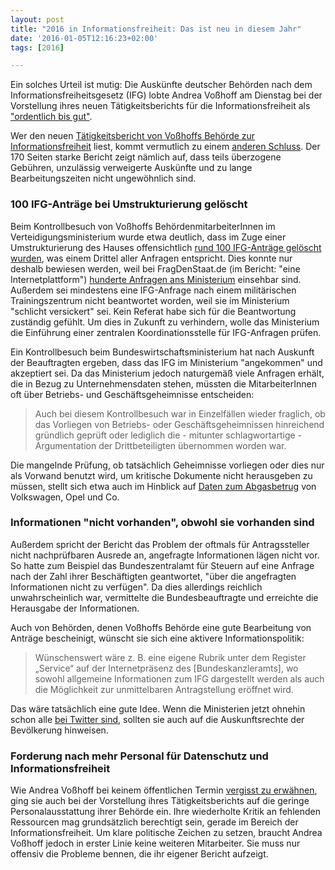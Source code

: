 ```yaml
---
layout: post
title: "2016 in Informationsfreiheit: Das ist neu in diesem Jahr"
date: '2016-01-05T12:16:23+02:00'
tags: [2016]

---
```


Ein solches Urteil ist mutig: Die Auskünfte deutscher Behörden nach dem Informationsfreiheitsgesetz (IFG) lobte Andrea Voßhoff am Dienstag bei der Vorstellung ihres neuen Tätigkeitsberichts für die Informationsfreiheit als <a href="https://netzpolitik.org/2016/andrea-vosshoff-informationsfreiheitsgesetz-wird-angenommen-und-ist-angekommen/">"ordentlich bis gut"</a>.

Wer den neuen <a href="http://www.bfdi.bund.de/SharedDocs/Publikationen/Taetigkeitsberichte/TB_IFG/5TB06_16.html?nn=5217212">Tätigkeitsbericht von Voßhoffs Behörde zur Informationsfreiheit</a> liest, kommt vermutlich zu einem <a href="https://netzpolitik.org/2016/was-macht-eigentlich-andrea-vosshoff/">anderen Schluss</a>. Der 170 Seiten starke Bericht zeigt nämlich auf, dass teils überzogene Gebühren, unzulässig verweigerte Auskünfte und zu lange Bearbeitungszeiten nicht ungewöhnlich sind.

<h3>100 IFG-Anträge bei Umstrukturierung gelöscht</h3>

Beim Kontrollbesuch von Voßhoffs BehördenmitarbeiterInnen im Verteidigungsministerium wurde etwa deutlich, dass im Zuge einer Umstrukturierung des Hauses offensichtlich <a href="http://www.bfdi.bund.de/SharedDocs/Publikationen/Taetigkeitsberichte/TB_IFG/5TB06_16.pdf?__blob=publicationFile&v=2#56">rund 100 IFG-Anträge gelöscht wurden</a>, was einem Drittel aller Anfragen entspricht. Dies konnte nur deshalb bewiesen werden, weil bei FragDenStaat.de (im Bericht: "eine Internetplattform") <a href="https://fragdenstaat.de/behoerde/bundesministerium-der-verteidigung/">hunderte Anfragen ans Ministerium</a> einsehbar sind. 
Außerdem sei mindestens eine IFG-Anfrage nach einem militärischen Trainingszentrum nicht beantwortet worden, weil sie im Ministerium "schlicht versickert" sei. Kein Referat habe sich für die Beantwortung zuständig gefühlt. Um dies in Zukunft zu verhindern, wolle das Ministerium die Einführung einer zentralen Koordinationsstelle für IFG-Anfragen prüfen.

Ein Kontrollbesuch beim Bundeswirtschaftsministerium hat nach Auskunft der Beauftragten ergeben, dass das IFG im Ministerium "angekommen" und akzeptiert sei. Da das Ministerium jedoch naturgemäß viele Anfragen erhält, die in Bezug zu Unternehmensdaten stehen, müssten die MitarbeiterInnen oft über Betriebs- und Geschäftsgeheimnisse entscheiden:

<blockquote>
Auch bei diesem Kontrollbesuch war in Einzelfällen wieder fraglich, ob das Vorliegen von Betriebs- oder Geschäftsgeheimnissen hinreichend gründlich geprüft oder lediglich die - mitunter schlagwortartige - Argumentation der Drittbeteiligten übernommen  worden war. </blockquote>

Die mangelnde Prüfung, ob tatsächlich Geheimnisse vorliegen oder dies nur als Vorwand benutzt wird, um kritische Dokumente nicht herausgeben zu müssen, stellt sich etwa auch im Hinblick auf <a href="https://netzpolitik.org/2016/unternehmen-haben-mehr-rechte-als-menschen-details-zum-abgasbetrug-sollen-geheim-bleiben/">Daten zum Abgasbetrug</a> von Volkswagen, Opel und Co.

<h3>Informationen "nicht vorhanden", obwohl sie vorhanden sind</h3>

Außerdem spricht der Bericht das Problem der oftmals für Antragssteller nicht nachprüfbaren Ausrede an, angefragte Informationen lägen nicht vor. So hatte zum Beispiel das Bundeszentralamt für Steuern auf eine Anfrage nach der Zahl ihrer Beschäftigten geantwortet, "über die angefragten Informationen nicht zu verfügen". Da dies allerdings reichlich unwahrscheinlich war, vermittelte die Bundesbeauftragte und erreichte die Herausgabe der Informationen.

Auch von Behörden, denen Voßhoffs Behörde eine gute Bearbeitung von Anträge bescheinigt, wünscht sie sich eine aktivere Informationspolitik:

<blockquote>Wünschenswert wäre z. B. eine eigene Rubrik unter dem Register „Service“ auf der Internetpräsenz des [Bundeskanzleramts], wo sowohl allgemeine Informationen zum IFG dargestellt werden als auch die Möglichkeit zur unmittelbaren Antragstellung eröffnet wird. </blockquote>

Das wäre tatsächlich eine gute Idee. Wenn die Ministerien jetzt ohnehin schon alle <a href="https://netzpolitik.org/2016/social-media-strategie-des-innenministeriums-transparenz-fuer-digital-natives/">bei Twitter sind</a>, sollten sie auch auf die Auskunftsrechte der Bevölkerung hinweisen.

<h3>Forderung nach mehr Personal für Datenschutz und Informationsfreiheit</h3>

Wie Andrea Voßhoff bei keinem öffentlichen Termin <a href="https://netzpolitik.org/2016/was-macht-eigentlich-andrea-vosshoff/">vergisst zu erwähnen</a>, ging sie auch bei der Vorstellung ihres Tätigkeitsberichts auf die geringe Personalausstattung ihrer Behörde ein. Ihre wiederholte Kritik an fehlenden Ressourcen mag grundsätzlich berechtigt sein, gerade im Bereich der Informationsfreiheit. Um klare politische Zeichen zu setzen, braucht Andrea Voßhoff jedoch in erster Linie keine weiteren Mitarbeiter. Sie muss nur offensiv die Probleme bennen, die ihr eigener Bericht aufzeigt.
